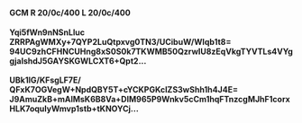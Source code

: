 #### GCM R 20/0c/400 L 20/0c/400
**Yqi5fWn9nNSnLluc**<br/>**ZRRPAgWMXy+7QYP2LuQtpxvg0TN3/UCibuW/WIqb1t8=**<br/>**94UC9zhCFHNCUHng8xS0S0k7TKWMB50QzrwIU8zEqVkgTYVTLs4VYggjalshdJ5GAYSKGWLCXT6+Qpt2...**<br/><br/>
**UBk1lG/KFsgLF7E/**<br/>**QFxK7OGVegW+NpdQBY5T+cYCKPGKcIZS3wShh1h4J4E=**<br/>**J9AmuZkB+mAlMsK6B8Va+DlM965P9Wnkv5cCm1hqFTnzcgMJhF1corxHLK7oquIyWmvp1stb+tKNOYCj...**